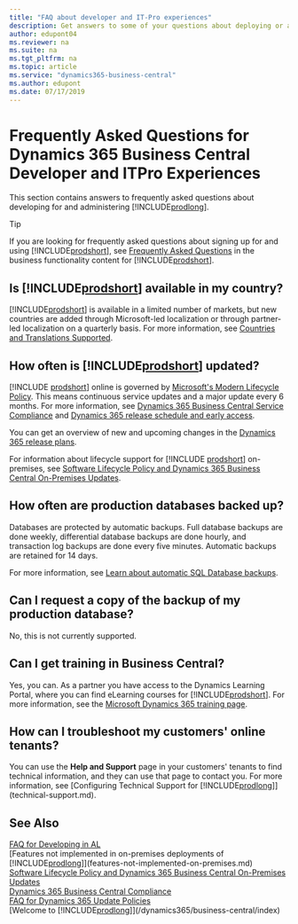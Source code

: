 ```yaml
---
title: "FAQ about developer and IT-Pro experiences"
description: Get answers to some of your questions about deploying or administering Business Central.
author: edupont04
ms.reviewer: na
ms.suite: na
ms.tgt_pltfrm: na
ms.topic: article
ms.service: "dynamics365-business-central"
ms.author: edupont
ms.date: 07/17/2019
---
```

# Frequently Asked Questions for Dynamics 365 Business Central Developer and ITPro Experiences

This section contains answers to frequently asked questions about developing for and administering [!INCLUDE[prodlong](includes/prodlong.md)].  

> [!TIP]  
> If you are looking for frequently asked questions about signing up for and using [!INCLUDE[prodshort](includes/prodshort.md)], see [Frequently Asked Questions](/dynamics365/business-central/across-faq) in the business functionality content for [!INCLUDE[prodshort](includes/prodshort.md)].

## Is [!INCLUDE[prodshort](includes/prodshort.md)] available in my country?

[!INCLUDE[prodshort](includes/prodshort.md)] is available in a limited number of markets, but new countries are added through Microsoft-led localization or through partner-led localization on a quarterly basis. For more information, see [Countries and Translations Supported](compliance/apptest-countries-and-translations.md).  

## How often is [!INCLUDE[prodshort](includes/prodshort.md)] updated?

[!INCLUDE [prodshort](developer/includes/prodshort.md)] online is governed by [Microsoft's Modern Lifecycle Policy](https://support.microsoft.com/en-us/help/30881). This means continuous service updates and a major update every 6 months. For more information, see [Dynamics 365 Business Central Service Compliance](/dynamics365/business-central/compliance/compliance-service-compliance) and [Dynamics 365 release schedule and early access](/dynamics365/get-started/release-schedule).  

You can get an overview of new and upcoming changes in the [Dynamics 365 release plans](https://aka.ms/businessappsreleasenotes).  

For information about lifecycle support for [!INCLUDE [prodshort](includes/prodshort.md)] on-premises, see [Software Lifecycle Policy and Dynamics 365 Business Central On-Premises Updates](terms/lifecycle-policy-on-premises.md).  

## How often are production databases backed up?

Databases are protected by automatic backups. Full database backups are done weekly, differential database backups are done hourly, and transaction log backups are done every five minutes. Automatic backups are retained for 14 days.

For more information, see [Learn about automatic SQL Database backups](/azure/sql-database/sql-database-automated-backups).

## Can I request a copy of the backup of my production database?

No, this is not currently supported.

## Can I get training in Business Central?

Yes, you can. As a partner you have access to the Dynamics Learning Portal, where you can find eLearning courses for [!INCLUDE[prodshort](includes/prodshort.md)]. For more information, see the [Microsoft Dynamics 365 training page](/dynamics365/get-started/training/index#dynamics-365-partners).  

## How can I troubleshoot my customers' online tenants?

You can use the **Help and Support** page in your customers' tenants to find technical information, and they can use that page to contact you. For more information, see [Configuring Technical Support for [!INCLUDE[prodlong](includes/prodlong.md)]](technical-support.md).  

## See Also

[FAQ for Developing in AL](developer/devenv-dev-faq.md)  
[Features not implemented in on-premises deployments of [!INCLUDE[prodlong](includes/prodlong.md)]](features-not-implemented-on-premises.md)  
[Software Lifecycle Policy and Dynamics 365 Business Central On-Premises Updates](terms/lifecycle-policy-on-premises.md)  
[Dynamics 365 Business Central Compliance](/dynamics365/business-central/compliance/compliance-overview)  
[FAQ for Dynamics 365 Update Policies](/dynamics365/get-started/faq-update-policy)  
[Welcome to [!INCLUDE[prodlong](includes/prodlong.md)]](/dynamics365/business-central/index)  
